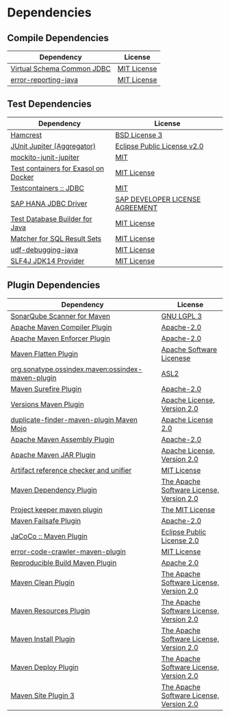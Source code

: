 <!-- @formatter:off -->
# Dependencies

## Compile Dependencies

| Dependency                      | License          |
| ------------------------------- | ---------------- |
| [Virtual Schema Common JDBC][0] | [MIT License][1] |
| [error-reporting-java][2]       | [MIT License][3] |

## Test Dependencies

| Dependency                                 | License                               |
| ------------------------------------------ | ------------------------------------- |
| [Hamcrest][4]                              | [BSD License 3][5]                    |
| [JUnit Jupiter (Aggregator)][6]            | [Eclipse Public License v2.0][7]      |
| [mockito-junit-jupiter][8]                 | [MIT][9]                              |
| [Test containers for Exasol on Docker][10] | [MIT License][11]                     |
| [Testcontainers :: JDBC][12]               | [MIT][13]                             |
| [SAP HANA JDBC Driver][14]                 | [SAP DEVELOPER LICENSE AGREEMENT][15] |
| [Test Database Builder for Java][16]       | [MIT License][17]                     |
| [Matcher for SQL Result Sets][18]          | [MIT License][19]                     |
| [udf-debugging-java][20]                   | [MIT License][21]                     |
| [SLF4J JDK14 Provider][22]                 | [MIT License][23]                     |

## Plugin Dependencies

| Dependency                                              | License                                        |
| ------------------------------------------------------- | ---------------------------------------------- |
| [SonarQube Scanner for Maven][24]                       | [GNU LGPL 3][25]                               |
| [Apache Maven Compiler Plugin][26]                      | [Apache-2.0][27]                               |
| [Apache Maven Enforcer Plugin][28]                      | [Apache-2.0][27]                               |
| [Maven Flatten Plugin][29]                              | [Apache Software Licenese][27]                 |
| [org.sonatype.ossindex.maven:ossindex-maven-plugin][30] | [ASL2][31]                                     |
| [Maven Surefire Plugin][32]                             | [Apache-2.0][27]                               |
| [Versions Maven Plugin][33]                             | [Apache License, Version 2.0][27]              |
| [duplicate-finder-maven-plugin Maven Mojo][34]          | [Apache License 2.0][35]                       |
| [Apache Maven Assembly Plugin][36]                      | [Apache-2.0][27]                               |
| [Apache Maven JAR Plugin][37]                           | [Apache License, Version 2.0][27]              |
| [Artifact reference checker and unifier][38]            | [MIT License][39]                              |
| [Maven Dependency Plugin][40]                           | [The Apache Software License, Version 2.0][31] |
| [Project keeper maven plugin][41]                       | [The MIT License][42]                          |
| [Maven Failsafe Plugin][43]                             | [Apache-2.0][27]                               |
| [JaCoCo :: Maven Plugin][44]                            | [Eclipse Public License 2.0][45]               |
| [error-code-crawler-maven-plugin][46]                   | [MIT License][47]                              |
| [Reproducible Build Maven Plugin][48]                   | [Apache 2.0][31]                               |
| [Maven Clean Plugin][49]                                | [The Apache Software License, Version 2.0][31] |
| [Maven Resources Plugin][50]                            | [The Apache Software License, Version 2.0][31] |
| [Maven Install Plugin][51]                              | [The Apache Software License, Version 2.0][31] |
| [Maven Deploy Plugin][52]                               | [The Apache Software License, Version 2.0][31] |
| [Maven Site Plugin 3][53]                               | [The Apache Software License, Version 2.0][31] |

[0]: https://github.com/exasol/virtual-schema-common-jdbc/
[1]: https://github.com/exasol/virtual-schema-common-jdbc/blob/main/LICENSE
[2]: https://github.com/exasol/error-reporting-java/
[3]: https://github.com/exasol/error-reporting-java/blob/main/LICENSE
[4]: http://hamcrest.org/JavaHamcrest/
[5]: http://opensource.org/licenses/BSD-3-Clause
[6]: https://junit.org/junit5/
[7]: https://www.eclipse.org/legal/epl-v20.html
[8]: https://github.com/mockito/mockito
[9]: https://github.com/mockito/mockito/blob/main/LICENSE
[10]: https://github.com/exasol/exasol-testcontainers/
[11]: https://github.com/exasol/exasol-testcontainers/blob/main/LICENSE
[12]: https://java.testcontainers.org
[13]: http://opensource.org/licenses/MIT
[14]: https://help.sap.com/viewer/f1b440ded6144a54ada97ff95dac7adf/latest/en-US/434e2962074540e18c802fd478de86d6.html
[15]: https://tools.hana.ondemand.com/developer-license-3_1.txt
[16]: https://github.com/exasol/test-db-builder-java/
[17]: https://github.com/exasol/test-db-builder-java/blob/main/LICENSE
[18]: https://github.com/exasol/hamcrest-resultset-matcher/
[19]: https://github.com/exasol/hamcrest-resultset-matcher/blob/main/LICENSE
[20]: https://github.com/exasol/udf-debugging-java/
[21]: https://github.com/exasol/udf-debugging-java/blob/main/LICENSE
[22]: http://www.slf4j.org
[23]: http://www.opensource.org/licenses/mit-license.php
[24]: http://sonarsource.github.io/sonar-scanner-maven/
[25]: http://www.gnu.org/licenses/lgpl.txt
[26]: https://maven.apache.org/plugins/maven-compiler-plugin/
[27]: https://www.apache.org/licenses/LICENSE-2.0.txt
[28]: https://maven.apache.org/enforcer/maven-enforcer-plugin/
[29]: https://www.mojohaus.org/flatten-maven-plugin/
[30]: https://sonatype.github.io/ossindex-maven/maven-plugin/
[31]: http://www.apache.org/licenses/LICENSE-2.0.txt
[32]: https://maven.apache.org/surefire/maven-surefire-plugin/
[33]: https://www.mojohaus.org/versions/versions-maven-plugin/
[34]: https://basepom.github.io/duplicate-finder-maven-plugin
[35]: http://www.apache.org/licenses/LICENSE-2.0.html
[36]: https://maven.apache.org/plugins/maven-assembly-plugin/
[37]: https://maven.apache.org/plugins/maven-jar-plugin/
[38]: https://github.com/exasol/artifact-reference-checker-maven-plugin/
[39]: https://github.com/exasol/artifact-reference-checker-maven-plugin/blob/main/LICENSE
[40]: http://maven.apache.org/plugins/maven-dependency-plugin/
[41]: https://github.com/exasol/project-keeper/
[42]: https://github.com/exasol/project-keeper/blob/main/LICENSE
[43]: https://maven.apache.org/surefire/maven-failsafe-plugin/
[44]: https://www.jacoco.org/jacoco/trunk/doc/maven.html
[45]: https://www.eclipse.org/legal/epl-2.0/
[46]: https://github.com/exasol/error-code-crawler-maven-plugin/
[47]: https://github.com/exasol/error-code-crawler-maven-plugin/blob/main/LICENSE
[48]: http://zlika.github.io/reproducible-build-maven-plugin
[49]: http://maven.apache.org/plugins/maven-clean-plugin/
[50]: http://maven.apache.org/plugins/maven-resources-plugin/
[51]: http://maven.apache.org/plugins/maven-install-plugin/
[52]: http://maven.apache.org/plugins/maven-deploy-plugin/
[53]: http://maven.apache.org/plugins/maven-site-plugin/
